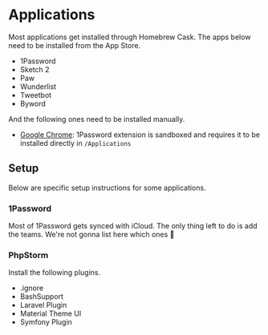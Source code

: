 # Applications

Most applications get installed through Homebrew Cask. The apps below need to be installed from the App Store.

- 1Password
- Sketch 2
- Paw
- Wunderlist
- Tweetbot
- Byword

And the following ones need to be installed manually.

- [Google Chrome](http://www.google.com/chrome): 1Password extension is sandboxed and requires it to be installed directly in `/Applications` 

## Setup

Below are specific setup instructions for some applications.

### 1Password

Most of 1Password gets synced with iCloud. The only thing left to do is add the teams. We're not gonna list here which ones :speak_no_evil:

### PhpStorm

Install the following plugins.

- .ignore
- BashSupport
- Laravel Plugin
- Material Theme UI
- Symfony Plugin